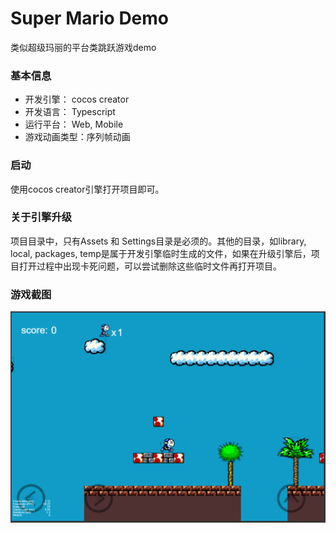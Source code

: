 # Super Mario Demo

类似超级玛丽的平台类跳跃游戏demo

### 基本信息

- 开发引擎： cocos creator
- 开发语言： Typescript
- 运行平台： Web, Mobile
- 游戏动画类型：序列帧动画

### 启动

使用cocos creator引擎打开项目即可。

### 关于引擎升级

项目目录中，只有Assets 和 Settings目录是必须的。其他的目录，如library, local, packages, temp是属于开发引擎临时生成的文件，如果在升级引擎后，项目打开过程中出现卡死问题，可以尝试删除这些临时文件再打开项目。

### 游戏截图

![image](https://raw.githubusercontent.com/SangLiang/Blog/gh-pages/pics/201609/47.png)

